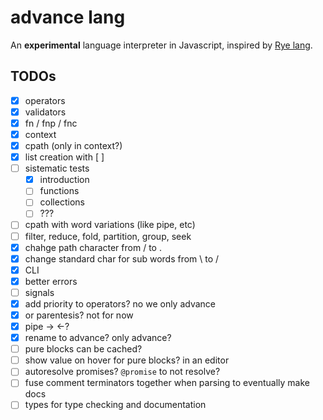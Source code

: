 # advance lang

An **experimental** language interpreter in Javascript, inspired by [Rye lang](https://ryelang.org/).

## TODOs

- [x] operators
- [x] validators
- [x] fn / fnp / fnc
- [x] context
- [x] cpath (only in context?)
- [x] list creation with [ ]
- [ ] sistematic tests
  - [x] introduction
  - [ ] functions
  - [ ] collections
  - [ ] ???
- [ ] cpath with word variations (like pipe, etc)
- [ ] filter, reduce, fold, partition, group, seek
- [x] chahge path character from / to .
- [x] change standard char for sub words from \ to /
- [x] CLI
- [x] better errors
- [ ] signals
- [x] add priority to operators? no we only advance
- [x] or parentesis? not for now
- [x] pipe -> <-?
- [x] rename to advance? only advance?
- [ ] pure blocks can be cached?
- [ ] show value on hover for pure blocks? in an editor
- [ ] autoresolve promises? `@promise` to not resolve?
- [ ] fuse comment terminators together when parsing to eventually make docs
- [ ] types for type checking and documentation
